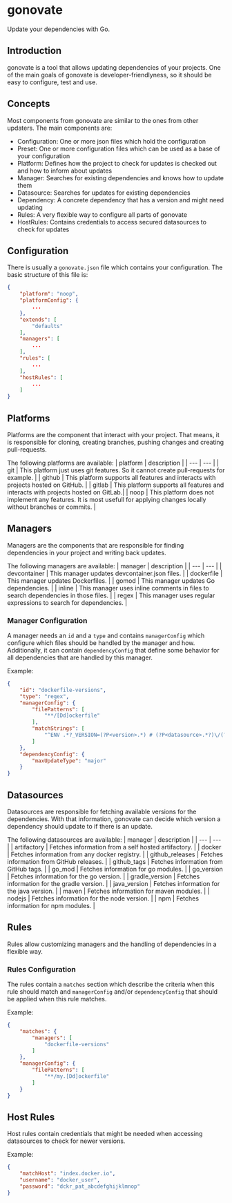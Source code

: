 # gonovate
Update your dependencies with Go.

## Introduction
gonovate is a tool that allows updating dependencies of your projects.
One of the main goals of gonovate is developer-friendlyness, so it should be easy to configure, test and use.

## Concepts
Most components from gonovate are similar to the ones from other updaters.
The main components are:
- Configuration: One or more json files which hold the configuration
- Preset: One or more configuration files which can be used as a base of your configuration
- Platform: Defines how the project to check for updates is checked out and how to inform about updates
- Manager: Searches for existing dependencies and knows how to update them
- Datasource: Searches for updates for existing dependencies
- Dependency: A concrete dependency that has a version and might need updating
- Rules: A very flexible way to configure all parts of gonovate
- HostRules: Contains credentials to access secured datasources to check for updates

## Configuration
There is usually a `gonovate.json` file which contains your configuration. The basic structure of this file is:

```json
{
    "platform": "noop",
    "platformConfig": {
        ...
    },
    "extends": [
        "defaults"
    ],
    "managers": [
        ...
    ],
    "rules": [
        ...
    ],
    "hostRules": [
        ...
    ]
}
```

## Platforms
Platforms are the component that interact with your project. That means, it is responsible for cloning, creating branches, pushing changes and creating pull-requests.

The following platforms are available:
| platform | description |
| --- | --- |
| git | This platform just uses git features. So it cannot create pull-requests for example. |
| github | This platform supports all features and interacts with projects hosted on GitHub. |
| gitlab | This platform supports all features and interacts with projects hosted on GitLab.|
| noop | This platform does not implement any features. It is most usefull for applying changes locally without branches or commits. |

## Managers
Managers are the components that are responsible for finding dependencies in your project and writing back updates.

The following managers are available:
| manager | description |
| --- | --- |
| devcontainer | This manager updates devcontainer.json files. |
| dockerfile | This manager updates Dockerfiles. |
| gomod | This manager updates Go dependencies. |
| inline | This manager uses inline comments in files to search dependencies in those files. |
| regex | This manager uses regular expressions to search for dependencies. |

### Manager Configuration
A manager needs an `id` and a `type` and contains `managerConfig` which configure which files should be handled by the manager and how.
Additionally, it can contain `dependencyConfig` that define some behavior for all dependencies that are handled by this manager.

Example:
```json
{
    "id": "dockerfile-versions",
    "type": "regex",
    "managerConfig": {
        "filePatterns": [
            "**/[Dd]ockerfile"
        ],
        "matchStrings": [
            "^ENV .*?_VERSION=(?P<version>.*) # (?P<datasource>.*?)\/(?P<dependencyName>.*?)[[:blank:]]*$"
        ]
    },
    "dependencyConfig": {
        "maxUpdateType": "major"
    }
}
```

## Datasources
Datasources are responsible for fetching available versions for the dependencies.
With that information, gonovate can decide which version a dependency should update to if there is an update.

The following datasources are available:
| manager | description |
| --- | --- |
| artifactory | Fetches information from a self hosted artifactory. |
| docker | Fetches information from any docker registry. |
| github_releases | Fetches information from GitHub releases. |
| github_tags | Fetches information from GitHub tags. |
| go_mod | Fetches information for go modules. |
| go_version | Fetches information for the go version. |
| gradle_version | Fetches information for the gradle version. |
| java_version | Fetches information for the java version. |
| maven | Fetches information for maven modules. |
| nodejs | Fetches information for the node version. |
| npm | Fetches information for npm modules. |

## Rules
Rules allow customizing managers and the handling of dependencies in a flexible way.

### Rules Configuration
The rules contain a `matches` section which describe the criteria when this rule should match and `managerConfig` and/or `dependencyConfig` that should be applied when this rule matches.

Example:
```json
{
    "matches": {
        "managers": [
            "dockerfile-versions"
        ]
    },
    "managerConfig": {
        "filePatterns": [
            "**/my.[Dd]ockerfile"
        ]
    }
}
```

## Host Rules
Host rules contain credentials that might be needed when accessing datasources to check for newer versions.

Example: 
```json
{
    "matchHost": "index.docker.io",
    "username": "docker_user",
    "password": "dckr_pat_abcdefghijklmnop"
}
```
